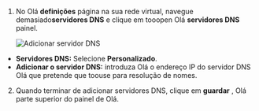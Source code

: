 1. No Olá **definições** página na sua rede virtual, navegue demasiado**servidores DNS** e clique em tooopen Olá **servidores DNS** painel.

    ![Adicionar servidor DNS](./media/vpn-gateway-add-dns-rm-portal/add_dns_server.png "Adicionar servidor DNS")

  - **Servidores DNS:** Selecione **Personalizado**.
  - **Adicionar o servidor DNS:** introduza Olá o endereço IP do servidor DNS Olá que pretende que toouse para resolução de nomes.

2. Quando terminar de adicionar servidores DNS, clique em **guardar** , Olá parte superior do painel de Olá.
